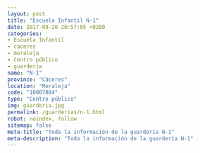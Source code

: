 ```yaml
---
layout: post
title: "Escuela Infantil N-1"
date: 2017-09-20 20:57:05 +0200
categories:
- Escuela Infantil
- caceres
- moraleja
- Centro público
- guarderia
name: "N-1"
province: "Cáceres"
location: "Moraleja"
code: "10007884"
type: "Centro público"
img: guarderia.jpg
permalink: /guarderias/n-1.html
robot: noindex, follow
sitemap: false
meta-title: "Toda la información de la guardería N-1"
meta-description: "Toda la información de la guardería N-1"
---
```


